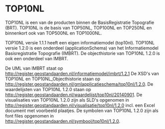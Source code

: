# TOP10NL
TOP10NL is een van de producten binnen de BasisRegistratie Topografie (BRT).
TOP10NL is de basis van TOP50NL, TOP100NL en TOP250NL en binnenkort ook van TOP500NL en TOP1000NL.
 
TOP10NL versie 1.1.1 heeft een eigen informatiemodel (top10nl).
TOP10NL versie 1.2.0 is een onderdeel (applicationSchema) van het Informatiemodel Basisregistratie Topografie (IMBRT).
De objecthistorie van TOP10NL 1.2.0 is ook een onderdeel van IMBRT.

De UML van IMBRT staat op http://register.geostandaarden.nl/informatiemodel/imbrt/1.2.1
De XSD's van TOP10NL en TOP10NL_Objecthistorie staan op http://register.geostandaarden.nl/gmlapplicatieschema/top10nl/1.2.0. 
De waardelijsten van TOP10NL 1.2.0 staan op http://register.geostandaarden.nl/waardelijst/top10nl/20140901. 
De visualisaties van TOP10NL 1.2.0 zijn als SLD's opgenomen in http://register.geostandaarden.nl/visualisatie/top10nl/1.2.0 incl. een Excel document met voorbeeld plaatjes.
De symbolen van TOP10NL 1.2.0 zijn als font files opgenomen in http://register.geostandaarden.nl/symbool/top10nl/1.2.0.
